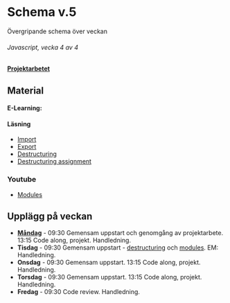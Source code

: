 # Schema v.5
Övergripande schema över veckan

###### Javascript, vecka 4 av 4

**[Projektarbetet](https://github.com/Lexicon-frontend-2024-2025/projekt-js-individuellt/tree/main)**

## Material
#### E-Learning:
#### Läsning
* [Import](https://developer.mozilla.org/en-US/docs/Web/JavaScript/Reference/Statements/import)
* [Export](https://developer.mozilla.org/en-US/docs/Web/JavaScript/Reference/Statements/export)
* [Destructuring](https://www.freecodecamp.org/news/destructuring-in-javascript/)
* [Destructuring assignment](https://developer.mozilla.org/en-US/docs/Web/JavaScript/Reference/Operators/Destructuring_assignment)
### Youtube
* [Modules](https://www.youtube.com/watch?v=fl-_6d18DN0)

## Upplägg på veckan
* **[Måndag](https://github.com/Lexicon-frontend-2024-2025/lektion-27-jan)** - 09:30 Gemensam uppstart och genomgång av projektarbete. 13:15 Code along, projekt. Handledning.
* **Tisdag** - 09:30 Gemensam uppstart - [destructuring](https://codepen.io/robboten/pen/VYZqRQW) och [modules](https://github.com/Robert-Lexicon/modulesDemo). EM: Handledning.
* **Onsdag** - 09:30 Gemensam uppstart. 13:15 Code along, projekt. Handledning.
* **Torsdag** - 09:30 Gemensam uppstart. 13:15 Code along, projekt. Handledning.
* **Fredag** - 09:30 Code review. Handledning.
